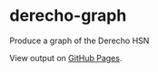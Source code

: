 # derecho-graph
Produce a graph of the Derecho HSN

View output on [GitHub Pages](https://ncar.github.io/derecho-graph/).
